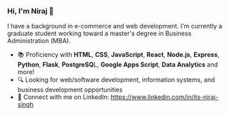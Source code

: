 ### Hi, I'm Niraj 👋

I have a background in e-commerce and web development. I'm currently a graduate student working toward a master's degree in Business Administration (MBA).

- 📚 Proficiency with **HTML**, **CSS**, **JavaScript**, **React**, **Node.js**, **Express**, **Python**, **Flask**, **PostgreSQ**L, **Google Apps Script**, **Data Analytics** and more!
- 🔍 Looking for web/software development, information systems, and business development opportunities
- 🔗 Connect with me on LinkedIn: https://www.linkedin.com/in/its-niraj-singh
